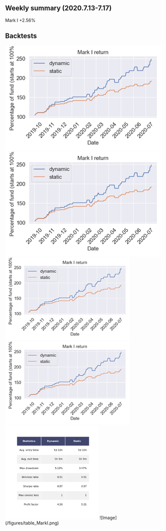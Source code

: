 ## Weekly summary (2020.7.13-7.17)

Mark I  +2.56%


## Backtests
<img src="figures/MarkI_return.png" width="800">
<img src="figures/MarkI_return.png" width="600">
<img src="figures/MarkI_return.png" width="400">
<img src="figures/MarkI_return.png" width="400">  <img src="figures/table_MarkI.png" width="300"> 
![Image](/figures/table_MarkI.png)  


